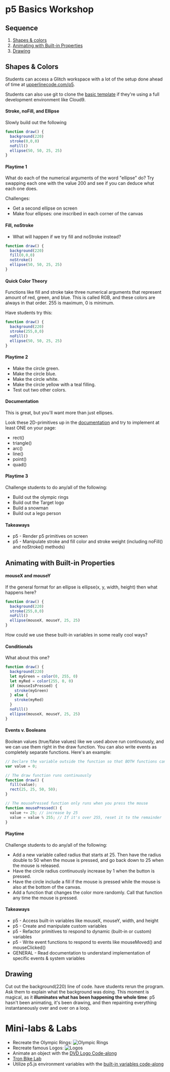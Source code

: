 # p5 Basics Workshop

## Sequence

1. [Shapes & colors](#shapes-&-colors)
2. [Animating with Built-in Properties](#animating-with-built-in-properties)
3. [Drawing](#drawing)

## Shapes & Colors

Students can access a Glitch workspace with a lot of the setup done ahead of time at [upperlinecode.com/p5](https://www.upperlinecode.com/p5).

Students can also use git to clone the [basic template](https://github.com/upperlinecode/p5-basic-template) if they're using a full development environment like Cloud9. 

#### Stroke, noFill, and Ellipse

Slowly build out the following

```javascript
function draw() {
  background(220)
  stroke(0,0,0)
  noFill()
  ellipse(50, 50, 25, 25)
}
```

#### Playtime 1

What do each of the numerical arguments of the word "ellipse" do? Try swapping each one with the value 200 and see if you can deduce what each one does.

Challenges:
* Get a second ellipse on screen
* Make four ellipses: one inscribed in each corner of the canvas


#### Fill, noStroke
* What will happen if we try fill and noStroke instead?

```javascript
function draw() {
  background(220)
  fill(0,0,0)
  noStroke()
  ellipse(50, 50, 25, 25)
}
```

#### Quick Color Theory

Functions like fill and stroke take three numerical arguments that represent amount of red, green, and blue. This is called RGB, and these colors are always in that order. 255 is maximum, 0 is minimum.

Have students try this:

```javascript
function draw() {
  background(220)
  stroke(255,0,0)
  noFill()
  ellipse(50, 50, 25, 25)
}
```

#### Playtime 2

* Make the circle green.
* Make the circle blue.
* Make the circle white.
* Make the circle yellow with a teal filling.
* Test out two other colors.

#### Documentation

This is great, but you'll want more than just ellipses.

Look these 2D-primitives up in the [documentation](https://p5js.org/reference/) and try to implement at least ONE on your page:
* rect()
* triangle()
* arc()
* line()
* point()
* quad()


#### Playtime 3

Challenge students to do any/all of the following:
* Build out the olympic rings
* Build out the Target logo
* Build a snowman
* Build out a lego person

#### Takeaways

* p5 - Render p5 primitives on screen
* p5 - Manipulate stroke and fill color and stroke weight (including noFill() and noStroke() methods)

## Animating with Built-in Properties

#### mouseX and mouseY

If the general format for an ellipse is ellipse(x, y, width, height) then what happens here?

```javascript
function draw() {
  background(220)
  stroke(255,0,0)
  noFill()
  ellipse(mouseX, mouseY, 25, 25)
}
```

How could we use these built-in variables in some really cool ways?

#### Conditionals

What about this one?

```javascript
function draw() {
  background(220)
  let myGreen = color(0, 255, 0)
  let myRed = color(255, 0, 0)
  if (mouseIsPressed) {
    stroke(myGreen)
  } else {
    stroke(myRed)
  }
  noFill()
  ellipse(mouseX, mouseY, 25, 25)
}
```

#### Events v. Booleans

Boolean values (true/false values) like we used above run continuously, and we can use them right in the draw function. You can also write events as completely separate functions. Here's an example:

```javascript
// Declare the variable outside the function so that BOTH functions can access the variable.
var value = 0;

// The draw function runs continuously
function draw() {
  fill(value);
  rect(25, 25, 50, 50);
}

// The mousePressed function only runs when you press the mouse
function mousePressed() {
  value += 25; // increase by 25
  value = value % 255; // If it's over 255, reset it to the remainder
}
```

#### Playtime

Challenge students to do any/all of the following:
* Add a new variable called radius that starts at 25. Then have the radius double to 50 when the mouse is pressed, and go back down to 25 when the mouse is released.
* Have the circle radius continuously increase by 1 when the button is pressed.
* Have the circle include a fill if the mouse is pressed while the mouse is also at the bottom of the canvas.
* Add a function that changes the color more randomly. Call that function any time the mouse is pressed.

#### Takeaways

* p5 - Access built-in variables like mouseX, mouseY, width, and height
* p5 - Create and manipulate custom variables
* p5 - Refactor primitives to respond to dynamic (built-in or custom) variables
* p5 - Write event functions to respond to events like mouseMoved() and mouseClicked()
* GENERAL - Read documentation to understand implementation of specific events & system variables

## Drawing

Cut out the background(220) line of code. have students rerun the program. Ask them to explain what the background was doing. This moment is magical, as it **illuminates what has been happening the whole time**: p5 hasn't been animating, it's been drawing, and then repainting everything instantaneously over and over on a loop.


# Mini-labs & Labs

* Recreate the Olympic Rings:
![Olympic Rings](https://static01.nyt.com/images/2012/07/15/magazine/15wmt/15wmt-jumbo.jpg)
* Recreate famous Logos:
![Logos](logos.png)
* Animate an object with the [DVD Logo Code-along](https://github.com/upperlinecode/dvd-codealong)
* [Tron Bike Lab](https://github.com/upperlinecode/tron-bike-lab.git)
* Utilize p5.js environment variables with the [built-in variables code-along](https://github.com/upperlinecode/p5-built-in-variables-mini-lab)
